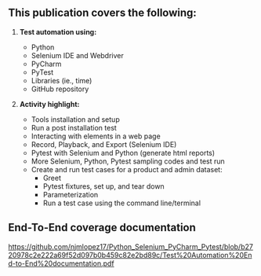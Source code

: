 ## This publication covers the following:

1. **Test automation using:**

   - Python 
   - Selenium IDE and Webdriver
   - PyCharm
   - PyTest
   - Libraries (ie., time)
   - GitHub repository

2. **Activity highlight:**

   - Tools installation  and setup
   - Run a post installation test
   - Interacting with elements in a web page
   - Record, Playback, and Export (Selenium IDE)
   - Pytest with Selenium and Python (generate html reports)
   - More Selenium, Python, Pytest sampling codes and test run
   - Create and run test cases for a product and admin dataset:
     - Greet
     - Pytest fixtures, set up, and tear down
     - Parameterization
     - Run a test case using the command line/terminal

## End-To-End coverage documentation

https://github.com/njmlopez17/Python_Selenium_PyCharm_Pytest/blob/b2720978c2e222a69f52d097b0b459c82e2bd89c/Test%20Automation%20End-to-End%20documentation.pdf

